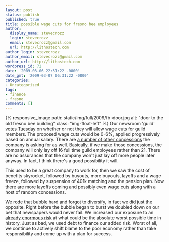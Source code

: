 ```yaml
---
layout: post
status: publish
published: true
title: possible wage cuts for fresno bee employees
author:
  display_name: stevecrozz
  login: stevecrozz
  email: stevecrozz@gmail.com
  url: http://lithostech.com
author_login: stevecrozz
author_email: stevecrozz@gmail.com
author_url: http://lithostech.com
wordpress_id: 72
date: '2009-03-06 22:31:22 -0800'
date_gmt: '2009-03-07 06:31:22 -0800'
categories:
- Uncategorized
tags:
- finance
- fresno
comments: []
---
```

{% responsive_image path: static/img/full/2009/fb-door.jpg alt: "door to
the old fresno bee building" class: "img-float-left" %} Our newsroom
'guild' [votes
Tuesday](http://cancelthebee.blogspot.com/2009/03/mcclatchy-layoff-update.html)
on whether or not they will allow wage cuts for guild members. The
proposed wage cuts would be 0-6%, applied progressively based on annual
salary. There are [a number of other
concessions](http://www.beeguildnow.org/?p=155) the company is asking
for as well. Basically, if we make those concessions, the company will
only lay off 16 full time guild employees rather than 21. There are no
assurances that the company won't just lay off more people later anyway.
In fact, I think there's a good possibility it will.

This used to be a great company to work for, then we saw the cost of
benefits skyrocket, followed by buyouts, more buyouts, layoffs and a
wage freeze, followed by suspension of 401k matching and the pension
plan. Now there are more layoffs coming and possibly even wage cuts
along with a host of random concessions.

We rode that bubble hard and forgot to diversify, in fact we did just
the opposite. Right before the bubble began to burst we doubled down on
our bet that newspapers would never fail. We increased our exposure to
an [already enormous risk](http://lithostech.com/node/23/edit) at what
could be the absolute worst possible time in history. Just as bad, we
used debt to finance our added risk. Worst of all, we continue to
actively shift blame to the poor economy rather than take responsibility
and come up with a plan for success.
